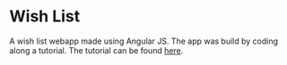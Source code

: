 # Wish List
A wish list webapp made using Angular JS.
The app was build by coding along a tutorial.
The tutorial can be found [here](https://www.youtube.com/watch?v=JWhRMyyF7nc).
